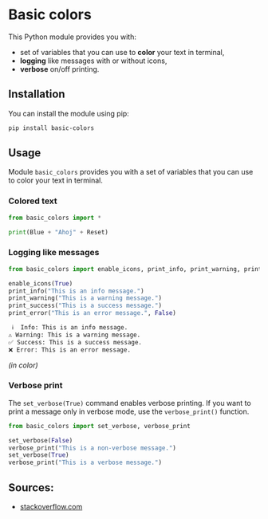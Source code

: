 # Basic colors

This Python module provides you with:
- set of variables that you can use to **color** your text in terminal,
- **logging** like messages with or without icons,
- **verbose** on/off printing.

## Installation
You can install the module using pip:
```bash
pip install basic-colors
```

## Usage
Module `basic_colors` provides you with a set of variables that you can use to color your text in terminal.

### Colored text
```python
from basic_colors import *

print(Blue + "Ahoj" + Reset)
```

### Logging like messages
```python
from basic_colors import enable_icons, print_info, print_warning, print_error, verbose_print, 

enable_icons(True)
print_info("This is an info message.")
print_warning("This is a warning message.")
print_success("This is a success message.")
print_error("This is an error message.", False)
```

```Bash
 ℹ️  Info: This is an info message.     
⚠️ Warning: This is a warning message.
✅ Success: This is a success message.  
❌ Error: This is an error message.
```
*(in color)*

### Verbose print
The `set_verbose(True)` command enables verbose printing. If you want to print a message only in verbose mode, use the `verbose_print()` function.

```python
from basic_colors import set_verbose, verbose_print

set_verbose(False)
verbose_print("This is a non-verbose message.")
set_verbose(True)
verbose_print("This is a verbose message.")
```

## Sources:
- [stackoverflow.com](https://stackoverflow.com/questions/287871/how-do-i-print-colored-text-to-the-terminal)
